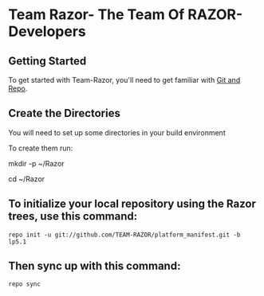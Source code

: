 Team Razor- The Team Of RAZOR-Developers
==========================================


Getting Started
---------------

To get started with Team-Razor, you'll need to get familiar with
[Git and Repo](http://source.android.com/download/using-repo).


Create the Directories
-----------------------

You will need to set up some directories in your build environment

To create them run:

mkdir -p ~/Razor

cd ~/Razor

To initialize your local repository using the Razor trees, use this command:
----------------------------------------------------------------------------

	repo init -u git://github.com/TEAM-RAZOR/platform_manifest.git -b lp5.1


Then sync up with this command:
-------------------------------
	repo sync


